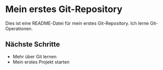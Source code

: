 # Mein erstes Git-Repository
  Dies ist eine README-Datei für mein erstes Git-Repository. Ich lerne Git-Operationen.

## Nächste Schritte
  - Mehr über Git lernen
  - Mein erstes Projekt starten
